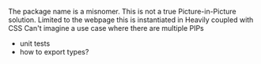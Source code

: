 The package name is a misnomer. This is not a true Picture-in-Picture solution.
Limited to the webpage this is instantiated in
Heavily coupled with CSS
Can't imagine a use case where there are multiple PIPs

- unit tests
- how to export types?
